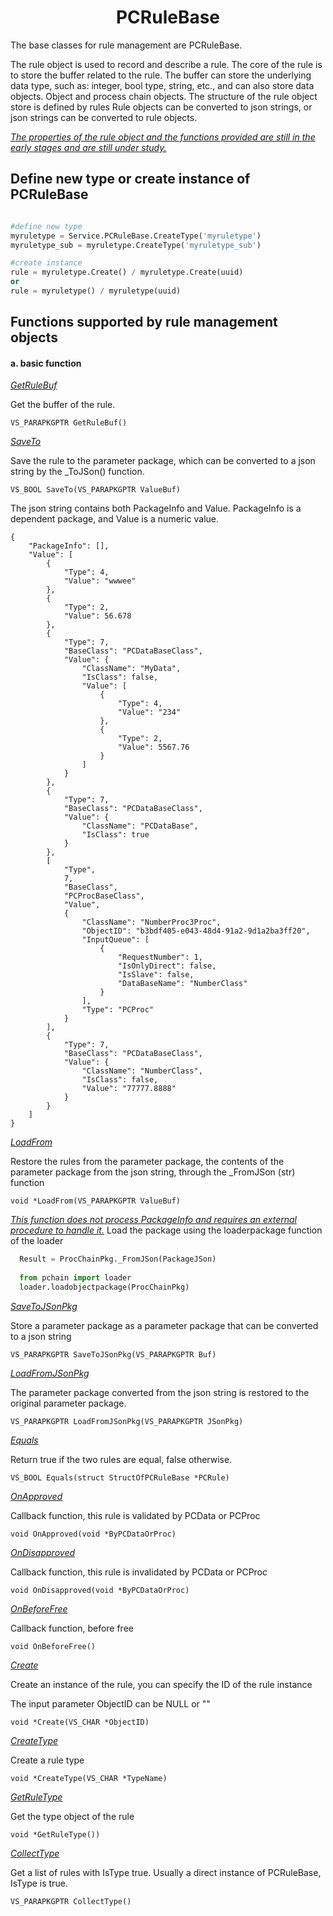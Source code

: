 <h1 align="center">PCRuleBase</h1>

The base classes for rule management are PCRuleBase. 

The rule object is used to record and describe a rule. The core of the rule is to store the buffer related to the rule. The buffer can store the underlying data type, such as: integer, bool type, string, etc., and can also store data objects. Object and process chain objects.
The structure of the rule object store is defined by rules
Rule objects can be converted to json strings, or json strings can be converted to rule objects.

*[The properties of the rule object and the functions provided are still in the early stages and are still under study.](#)*

Define new type or create instance of PCRuleBase 
---

```python

#define new type
myruletype = Service.PCRuleBase.CreateType('myruletype')
myruletype_sub = myruletype.CreateType('myruletype_sub')

#create instance
rule = myruletype.Create() / myruletype.Create(uuid)
or
rule = myruletype() / myruletype(uuid)
```

Functions supported by rule management objects
---

#### a. basic function

*[GetRuleBuf](#)*

Get the buffer of the rule.

`VS_PARAPKGPTR GetRuleBuf()`

*[SaveTo](#)*

Save the rule to the parameter package, which can be converted to a json string by the _ToJSon() function.

`VS_BOOL SaveTo(VS_PARAPKGPTR ValueBuf)`

The json string contains both PackageInfo and Value.
PackageInfo is a dependent package, and Value is a numeric value.

```text
{
	"PackageInfo": [],
	"Value": [
		{
			"Type": 4,
			"Value": "wwwee"
		},
		{
			"Type": 2,
			"Value": 56.678
		},
		{
			"Type": 7,
			"BaseClass": "PCDataBaseClass",
			"Value": {
				"ClassName": "MyData",
				"IsClass": false,
				"Value": [
					{
						"Type": 4,
						"Value": "234"
					},
					{
						"Type": 2,
						"Value": 5567.76
					}
				]
			}
		},
		{
			"Type": 7,
			"BaseClass": "PCDataBaseClass",
			"Value": {
				"ClassName": "PCDataBase",
				"IsClass": true
			}
		},
		[
			"Type",
			7,
			"BaseClass",
			"PCProcBaseClass",
			"Value",
			{
				"ClassName": "NumberProc3Proc",
				"ObjectID": "b3bdf405-e043-48d4-91a2-9d1a2ba3ff20",
				"InputQueue": [
					{
						"RequestNumber": 1,
						"IsOnlyDirect": false,
						"IsSlave": false,
						"DataBaseName": "NumberClass"
					}
				],
				"Type": "PCProc"
			}
		],
		{
			"Type": 7,
			"BaseClass": "PCDataBaseClass",
			"Value": {
				"ClassName": "NumberClass",
				"IsClass": false,
				"Value": "77777.8888"
			}
		}
	]
}

```

*[LoadFrom](#)*

Restore the rules from the parameter package, the contents of the parameter package from the json string, through the _FromJSon (str) function

`void *LoadFrom(VS_PARAPKGPTR ValueBuf)`

*[This function does not process PackageInfo and requires an external procedure to handle it.](#)*
Load the package using the loaderpackage function of the loader

```python
  Result = ProcChainPkg._FromJSon(PackageJSon)
  
  from pchain import loader
  loader.loadobjectpackage(ProcChainPkg)
```  

*[SaveToJSonPkg](#)*

Store a parameter package as a parameter package that can be converted to a json string

`VS_PARAPKGPTR SaveToJSonPkg(VS_PARAPKGPTR Buf)`

*[LoadFromJSonPkg](#)*

The parameter package converted from the json string is restored to the original parameter package.

`VS_PARAPKGPTR LoadFromJSonPkg(VS_PARAPKGPTR JSonPkg)`

*[Equals](#)*

Return true if the two rules are equal, false otherwise.

`VS_BOOL Equals(struct StructOfPCRuleBase *PCRule)`

*[OnApproved](#)*

Callback function, this rule is validated by PCData or PCProc

`void OnApproved(void *ByPCDataOrProc)`

*[OnDisapproved](#)*

Callback function, this rule is invalidated by PCData or PCProc

`void OnDisapproved(void *ByPCDataOrProc)`

*[OnBeforeFree](#)*

Callback function, before free

`void OnBeforeFree()`

*[Create](#)*

Create an instance of the rule, you can specify the ID of the rule instance

The input parameter ObjectID can be NULL or ""

`void *Create(VS_CHAR *ObjectID)`

*[CreateType](#)*

Create a rule type

`void *CreateType(VS_CHAR *TypeName)`

*[GetRuleType](#)*

Get the type object of the rule

`void *GetRuleType())`

*[CollectType](#)*

Get a list of rules with IsType true. Usually a direct instance of PCRuleBase, IsType is true.

`VS_PARAPKGPTR CollectType()`











